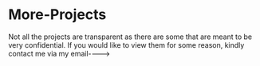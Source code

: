 # More-Projects
Not all the projects are transparent as there are some that are meant to be very confidential. If you would like to view them for some reason, kindly contact me via my email---->
